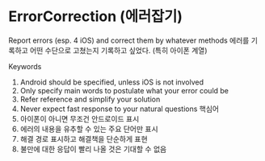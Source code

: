 # ErrorCorrection (에러잡기)
Report errors (esp. 4 iOS) and correct them by whatever methods
에러를 기록하고 어떤 수단으로 고쳤는지 기록하고 싶었다. (특히 아이폰 계열)

Keywords
1. Android should be specified, unless iOS is not involved
2. Only specify main words to postulate what your error could be
3. Refer reference and simplify your solution
4. Never expect fast response to your natural questions
핵심어
1. 아이폰이 아니면 무조건 안드로이드 표시
2. 에러의 내용을 유추할 수 있는 주요 단어만 표시
3. 해결 경로 표시하고 해결책을 단순하게 표현 
4. 불만에 대한 응답이 빨리 나올 것은 기대할 수 없음 
